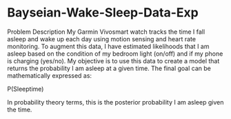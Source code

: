 # Bayseian-Wake-Sleep-Data-Exp


Problem Description
My Garmin Vivosmart watch tracks the time I fall asleep and wake up each day using motion sensing and heart rate monitoring. To augment this data, I have estimated likelihoods that I am asleep based on the condition of my bedroom light (on/off) and if my phone is charging (yes/no). My objective is to use this data to create a model that returns the probability I am asleep at a given time. The final goal can be mathematically expressed as:

P(Sleeptime)


In probability theory terms, this is the posterior probability I am asleep given the time.
